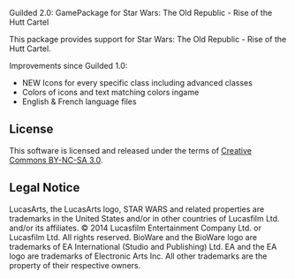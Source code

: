 Guilded 2.0: GamePackage for Star Wars: The Old Republic - Rise of the Hutt Cartel

This package provides support for Star Wars: The Old Republic - Rise of the Hutt Cartel.

Improvements since Guilded 1.0:
- NEW Icons for every specific class including advanced classes
- Colors of icons and text matching colors ingame
- English & French language files

License
-------

This software is licensed and released under the terms of [Creative Commons BY-NC-SA 3.0].

[Creative Commons BY-NC-SA 3.0]: http://creativecommons.org/licenses/by-nc-sa/3.0/legalcode

Legal Notice
-------

LucasArts, the LucasArts logo, STAR WARS and related properties are trademarks in the United States and/or in other countries of Lucasfilm Ltd. and/or its affiliates. © 2014 Lucasfilm Entertainment Company Ltd. or Lucasfilm Ltd. All rights reserved. BioWare and the BioWare logo are trademarks of EA International (Studio and Publishing) Ltd. EA and the EA logo are trademarks of Electronic Arts Inc. All other trademarks are the property of their respective owners. 


